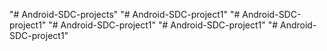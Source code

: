 "# Android-SDC-projects" 
"# Android-SDC-project1" 
"# Android-SDC-project1" 
"# Android-SDC-project1" 
"# Android-SDC-project1" 
"# Android-SDC-project1" 
